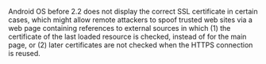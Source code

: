 Android OS before 2.2 does not display the correct SSL certificate in certain cases, which might allow remote attackers to spoof trusted web sites via a web page containing references to external sources in which (1) the certificate of the last loaded resource is checked, instead of for the main page, or (2) later certificates are not checked when the HTTPS connection is reused.